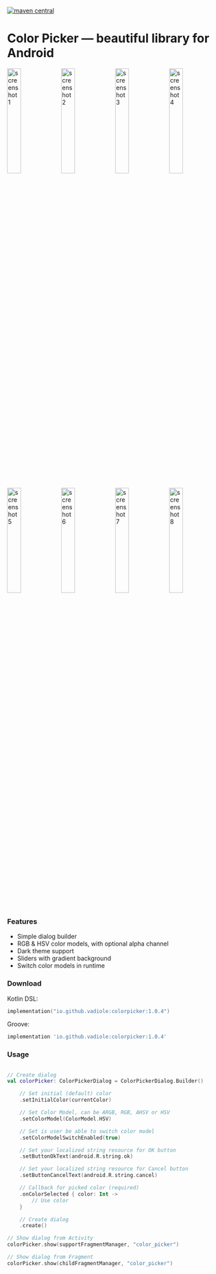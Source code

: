 [![maven central](https://img.shields.io/maven-central/v/io.github.vadiole/colorpicker?color=236dc22&labelColor=424242)](https://search.maven.org/artifact/io.github.vadiole/colorpicker/1.0.4/aar)

# Color Picker — beautiful library for Android

<img src="https://raw.githubusercontent.com/vadiole/colorpicker/master/assets/1_l.png" alt="screenshot 1" width="25%" height="25%"><img src="https://raw.githubusercontent.com/vadiole/colorpicker/master/assets/2_l.png" alt="screenshot 2" width="25%" height="25%"><img src="https://raw.githubusercontent.com/vadiole/colorpicker/master/assets/1_d.png" alt="screenshot 3" width="25%" height="25%"><img src="https://raw.githubusercontent.com/vadiole/colorpicker/master/assets/2_d.png" alt="screenshot 4" width="25%" height="25%"><img src="https://raw.githubusercontent.com/vadiole/colorpicker/master/assets/3_l.png" alt="screenshot 5" width="25%" height="25%"><img src="https://raw.githubusercontent.com/vadiole/colorpicker/master/assets/4_l.png" alt="screenshot 6" width="25%" height="25%"><img src="https://raw.githubusercontent.com/vadiole/colorpicker/master/assets/3_d.png" alt="screenshot 7" width="25%" height="25%"><img src="https://raw.githubusercontent.com/vadiole/colorpicker/master/assets/4_d.png" alt="screenshot 8" width="25%" height="25%">

### Features

- Simple dialog builder
- RGB & HSV color models, with optional alpha channel
- Dark theme support
- Sliders with gradient background
- Switch color models in runtime

### Download

Kotlin DSL:
```kotlin
implementation("io.github.vadiole:colorpicker:1.0.4")
```

Groove:
```gradle
implementation 'io.github.vadiole:colorpicker:1.0.4'
```

### Usage

```kotlin

// Create dialog
val colorPicker: ColorPickerDialog = ColorPickerDialog.Builder()

    // Set initial (default) color
    .setInitialColor(currentColor)

    // Set Color Model, can be ARGB, RGB, AHSV or HSV
    .setColorModel(ColorModel.HSV)

    // Set is user be able to switch color model
    .setColorModelSwitchEnabled(true)

    // Set your localized string resource for OK button
    .setButtonOkText(android.R.string.ok)

    // Set your localized string resource for Cancel button
    .setButtonCancelText(android.R.string.cancel)

    // Callback for picked color (required)
    .onColorSelected { color: Int ->
        // Use color
    }

    // Create dialog
    .create()

// Show dialog from Activity
colorPicker.show(supportFragmentManager, "color_picker")

// Show dialog from Fragment
colorPicker.show(childFragmentManager, "color_picker")      
```
